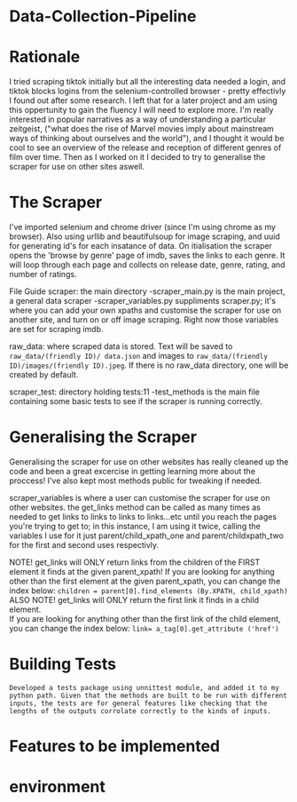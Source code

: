 # Data-Collection-Pipeline


# Rationale 
I tried scraping tiktok initially but all the interesting data needed a login, and tiktok blocks logins from the selenium-controlled browser - pretty effectivly I found out after some research. I left that for a later project and am using this oppertunity to gain the fluency I will need to explore more.
I'm really interested in popular narratives as a way of understanding a particular zeitgeist, ("what does the rise of Marvel movies imply about mainstream ways of thinking about ourselves and the world"), and I thought it would be cool to see an overview of the release and reception of different genres of film over time. Then as I worked on it I decided to try to generalise the scraper for use on other sites aswell.  

# The Scraper
I've imported selenium and chrome driver (since I'm using chrome as my browser). Also using urllib and beautifulsoup for image scraping, and uuid for generating id's for each insatance of data. 
On itialisation the scraper opens the 'browse by genre' page of imdb, saves the links to each genre. It will loop through each page and collects on release date, genre, rating, and number of ratings. 

File Guide
scraper: the main directory
    -scraper_main.py is the main project, a general data scraper
    -scraper_variables.py suppliments scraper.py; it's where you can add your own xpaths and customise the scraper for use on another site, and turn on or off image scraping. Right now those variables are set for scraping imdb. 

raw_data: where scraped data is stored. Text will be saved to ```raw_data/(friendly ID)/ data.json``` and images to ```raw_data/(friendly ID)/images/(friendly ID).jpeg```. If there is no raw_data directory, one will be created by default. 

scraper_test: directory holding tests:11
    -test_methods is the main file containing some basic tests to see if the scraper is running correctly. 

# Generalising the Scraper 

Generalising the scraper for use on other websites has really cleaned up the code and been a great excercise in getting learning more about the proccess! I've also kept most methods public for tweaking if needed. 

scraper_variables is where a user can customise the scraper for use on other websites. the get_links method can be called as many times as needed to get links to links to links to links...etc until you reach the pages you're trying to get to; in this instance, I am using it twice, calling the variables I use for it just parent/child_xpath_one and parent/childxpath_two for the first and second uses respectivly.

NOTE! get_links will ONLY return links from the children of the FIRST element it finds at the given parent_xpath!
    If you are looking for anything other than the first element at the given parent_xpath, you can change the index below:
    ```
            children = parent[0].find_elements (By.XPATH, child_xpath)
    ```
ALSO NOTE! get_links will ONLY return the first link it finds in a child element.  
    If you are looking for anything other than the first link of the child element, you can change the index below:
    ```
            link= a_tag[0].get_attribute ('href')
    ``` 

# Building Tests 

    Developed a tests package using unnittest module, and added it to my python path. Given that the methods are built to be run with different inputs, the tests are for general features like checking that the lengths of the outputs corrolate correctly to the kinds of inputs. 


# Features to be implemented


# environment 